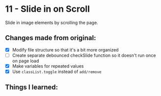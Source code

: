 # 11 - Slide in on Scroll
Slide in image elements by scrolling the page.

## Changes made from original:
- [x] Modify file structure so that it's a bit more organized
- [ ] Create separate debounced checkSlide function so it doesn't run once on page load
- [x] Make variables for repeated values
- [x] Use `classList.toggle` instead of `add/remove`

## Things I learned:
